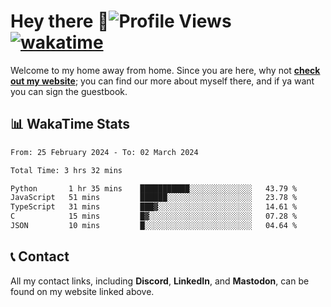 # Hey there :wave:![Profile Views](https://komarev.com/ghpvc/?username=skifli) [![wakatime](https://wakatime.com/badge/user/b4317b02-0c6d-457b-82a4-a448b8a8d1df.svg)](https://wakatime.com/@b4317b02-0c6d-457b-82a4-a448b8a8d1df)

Welcome to my home away from home. Since you are here, why not [**check out my website**](https://skifli.pages.dev); you can find our more about myself there, and if ya want you can sign the guestbook.

## 📊 WakaTime Stats

<!--START_SECTION:waka-->

```txt
From: 25 February 2024 - To: 02 March 2024

Total Time: 3 hrs 32 mins

Python       1 hr 35 mins    ███████████░░░░░░░░░░░░░░   43.79 %
JavaScript   51 mins         ██████░░░░░░░░░░░░░░░░░░░   23.78 %
TypeScript   31 mins         ███▓░░░░░░░░░░░░░░░░░░░░░   14.61 %
C            15 mins         █▓░░░░░░░░░░░░░░░░░░░░░░░   07.28 %
JSON         10 mins         █░░░░░░░░░░░░░░░░░░░░░░░░   04.64 %
```

<!--END_SECTION:waka-->

## 📞 Contact

All my contact links, including **Discord**, **LinkedIn**, and **Mastodon**, can be found on my website linked above.
